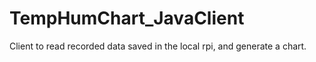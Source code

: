 # TempHumChart_JavaClient
Client to read recorded data saved in the local rpi, and generate a chart.
